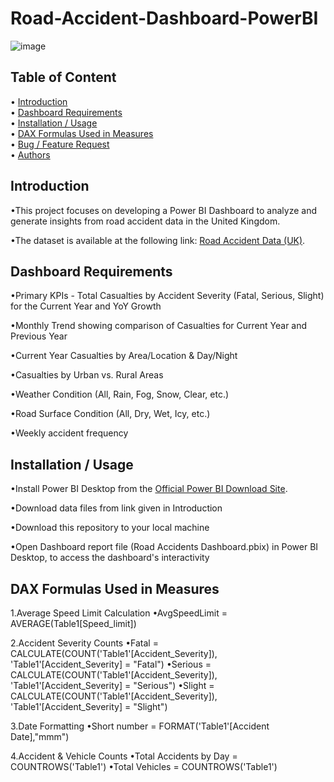 # Road-Accident-Dashboard-PowerBI
![image](https://github.com/user-attachments/assets/cc3a1329-40ea-4789-b612-939cd3fccadb)
## Table of Content
• [Introduction](#introduction)  
• [Dashboard Requirements](#dashboard-requirements)  
• [Installation / Usage](#installation--usage)  
• [DAX Formulas Used in Measures](#dax-formulas-used-in-measures)  
• [Bug / Feature Request](#bug--feature-request)  
• [Authors](#authors)  

## Introduction
•This project focuses on developing a Power BI Dashboard to analyze and generate insights from road accident data in the United Kingdom. 

•The dataset is available at the following link: [Road Accident Data (UK)](https://docs.google.com/spreadsheets/d/18gHMTeKObXTYW9-dTpC3Ix8cUassEVnv/edit?usp=sharing&ouid=112300673406057049645&rtpof=true&sd=true).

## Dashboard Requirements
•Primary KPIs - Total Casualties by Accident Severity (Fatal, Serious, Slight) for the Current Year and YoY Growth

•Monthly Trend showing comparison of Casualties for Current Year and Previous Year

•Current Year Casualties by Area/Location & Day/Night

•Casualties by Urban vs. Rural Areas 

•Weather Condition (All, Rain, Fog, Snow, Clear, etc.)

•Road Surface Condition (All, Dry, Wet, Icy, etc.)

•Weekly accident frequency
## Installation / Usage
•Install Power BI Desktop from the [Official Power BI Download Site](https://www.microsoft.com/en-us/download/details.aspx?id=58494).

•Download data files from link given in Introduction

•Download this repository to your local machine

•Open Dashboard report file (Road Accidents Dashboard.pbix) in Power BI Desktop, to access the dashboard's interactivity
## DAX Formulas Used in Measures
1.Average Speed Limit Calculation
  •AvgSpeedLimit = AVERAGE(Table1[Speed_limit])
  
2.Accident Severity Counts
  •Fatal = CALCULATE(COUNT('Table1'[Accident_Severity]), 'Table1'[Accident_Severity] = "Fatal")
  •Serious = CALCULATE(COUNT('Table1'[Accident_Severity]), 'Table1'[Accident_Severity] = "Serious")
  •Slight = CALCULATE(COUNT('Table1'[Accident_Severity]), 'Table1'[Accident_Severity] = "Slight")
  
3.Date Formatting
  •Short number = FORMAT('Table1'[Accident Date],"mmm")

4.Accident & Vehicle Counts
  •Total Accidents by Day = COUNTROWS('Table1')
  •Total Vehicles = COUNTROWS('Table1')

